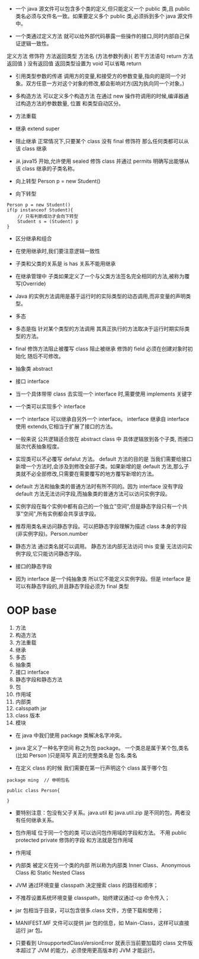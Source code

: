 - 一个 java 源文件可以包含多个类的定义,但只能定义一个 public 类,且 public 类名必须与文件名一致。如果要定义多个 public 类,必须拆到多个 java 源文件中。

* 一个类通过定义方法 就可以给外部代码暴露一些操作的接口,同时内部自己保证逻辑一致性。

定义方法
修饰符 方法返回类型 方法名 (方法参数列表){
若干方法语句
return 方法返回值
}
没有返回值 返回类型设置为 void 可以省略 return

- 引用类型参数的传递 调用方的变量,和接受方的参数变量,指向的是同一个对象。双方任意一方对这个对象的修改,都会影响对方(因为执向同一个对象。)

* 多构造方法 可以定义多个构造方法 在通过 new 操作符调用的时候,编译器通过构造方法的参数数量, 位置 和类型自动区分。

* 方法重载
* 继承 extend super
* 阻止继承 正常情况下,只要某个 class 没有 final 修饰符 那么任何类都可以从该 class 继承
* 从 java15 开始,允许使用 sealed 修饰 class 并通过 permits 明确写出能够从该 class 继承的子类名称。
* 向上转型 Person p = new Student()
* 向下转型

```
Person p = new Student()
if(p instanceof Student){
    // 只有判断成功才会向下转型
    Student s = (Student) p
}

```

- 区分继承和组合

* 在使用继承时,我们要注意逻辑一致性
* 子类和父类的关系是 is has 关系不能用继承
* 在继承管理中 子类如果定义了一个与父类方法签名完全相同的方法,被称为覆写(Override)
* Java 的实例方法调用是基于运行时的实际类型的动态调用,而非变量的声明类型。

* 多态
* 多态是指 针对某个类型的方法调用 其真正执行的方法取决于运行时期实际类型的方法。

* final 修饰方法阻止被覆写 class 阻止被继承 修饰的 field 必须在创建对象时初始化 随后不可修改。

* 抽象类 abstract
* 接口 interface
* 当一个具体带带 class 去实现一个 interface 时,需要使用 implements 关键字
* 一个类可以实现多个 interface
* 一个 interface 可以继承自另外一个 interface。 interface 继承自 interface 使用 extends,它相当于扩展了接口的方法。

* 一般来说 公共逻辑适合放在 abstract class 中 具体逻辑放到各个子类, 而接口层次代表抽象程度。

* 实现类可以不必覆写 defalut 方法。 default 方法的目的是 当我们需要给接口新增一个方法时,会涉及到修改全部子类。如果新增的是 default 方法,那么子类就不必全部修改,只需要在需要覆写的地方覆写新增的方法。
* default 方法和抽象类的普通方法时有所不同的。因为 interface 没有字段 default 方法无法访问字段,而抽象类的普通方法可以访问实例字段。
* 实例字段在每个实例中都有自己的一个独立"空间",但是静态字段只有一个共享"空间",所有实例都会共享该字段。
* 推荐用类名来访问静态字段。可以把静态字段理解为描述 class 本身的字段(非实例字段)。Person.number
* 静态方法 通过类名就可以调用。 静态方法内部无法访问 this 变量 无法访问实例字段,它只能访问静态字段。

* 接口的静态字段
* 因为 interface 是一个纯抽象类 所以它不能定义实例字段。但是 interface 是可以有静态字段的,并且静态字段必须为 final 类型

# OOP base

1. 方法
2. 构造方法
3. 方法重载
4. 继承
5. 多态
6. 抽象类
7. 接口 interface
8. 静态字段和静态方法
9. 包
10. 作用域
11. 内部类
12. calsspath jar
13. class 版本
14. 模块

- 在 java 中我们使用 package 类解决名字冲突。

* java 定义了一种名字空间 称之为包 package。 一个类总是属于某个包,类名(比如 Person )只是简写 真正的完整类名是 包名.类名

* 在定义 class 的时候 我们需要在第一行声明这个 class 属于哪个包

```
package ming  // 申明包名

public class Person{

}

```

- 要特别注意：包没有父子关系。java.util 和 java.util.zip 是不同的包，两者没有任何继承关系。

* 包作用域 位于同一个包的类 可以访问包作用域的字段和方法。 不用 public protected private 修饰的字段 和方法就是包作用域

* 作用域

* 内部类 被定义在另一个类的内部 所以称为内部类 Inner Class、Anonymous Class 和 Static Nested Class

* JVM 通过环境变量 classpath 决定搜索 class 的路径和顺序；

* 不推荐设置系统环境变量 classpath，始终建议通过-cp 命令传入；

* jar 包相当于目录，可以包含很多.class 文件，方便下载和使用；

* MANIFEST.MF 文件可以提供 jar 包的信息，如 Main-Class，这样可以直接运行 jar 包。
* 只要看到 UnsupportedClassVersionError 就表示当前要加载的 class 文件版本超过了 JVM 的能力，必须使用更高版本的 JVM 才能运行。

